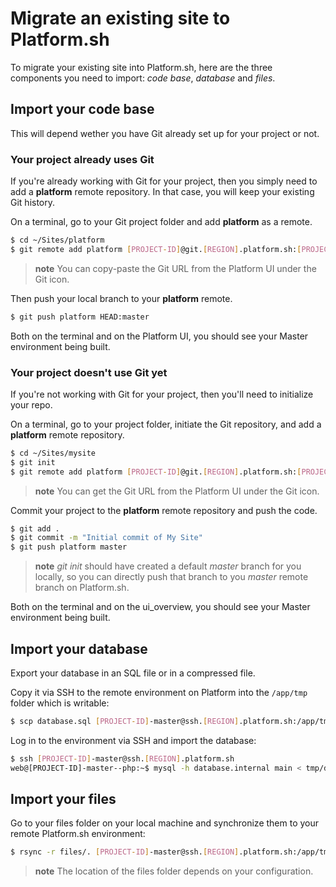 # Migrate an existing site to Platform.sh

To migrate your existing site into Platform.sh, here are the three
components you need to import: *code base*, *database* and *files*.

## Import your code base

This will depend wether you have Git already set up for your project or
not.

### Your project already uses Git

If you're already working with Git for your project, then you simply
need to add a **platform** remote repository. In that case, you will
keep your existing Git history.

On a terminal, go to your Git project folder and add **platform** as a
remote.

```bash
$ cd ~/Sites/platform
$ git remote add platform [PROJECT-ID]@git.[REGION].platform.sh:[PROJECT-ID].git
```

> **note**
> You can copy-paste the Git URL from the Platform UI under the Git icon.

Then push your local branch to your **platform** remote.

```bash
$ git push platform HEAD:master
```

Both on the terminal and on the Platform UI, you should see your Master
environment being built.

### Your project doesn't use Git yet

If you're not working with Git for your project, then you'll need to
initialize your repo.

On a terminal, go to your project folder, initiate the Git repository,
and add a **platform** remote repository.

```bash
$ cd ~/Sites/mysite
$ git init
$ git remote add platform [PROJECT-ID]@git.[REGION].platform.sh:[PROJECT-ID].git
```

> **note**
> You can get the Git URL from the Platform UI under the Git icon.

Commit your project to the **platform** remote repository and push the
code.

```bash
$ git add .
$ git commit -m "Initial commit of My Site"
$ git push platform master
```

> **note**
> *git init* should have created a default *master* branch for you locally, so you can directly push that branch to you *master* remote branch on Platform.sh.

Both on the terminal and on the ui\_overview, you should see your Master
environment being built.

## Import your database

Export your database in an SQL file or in a compressed file.

Copy it via SSH to the remote environment on Platform into the
`/app/tmp` folder which is writable:

```bash
$ scp database.sql [PROJECT-ID]-master@ssh.[REGION].platform.sh:/app/tmp
```

Log in to the environment via SSH and import the database:

```bash
$ ssh [PROJECT-ID]-master@ssh.[REGION].platform.sh
web@[PROJECT-ID]-master--php:~$ mysql -h database.internal main < tmp/database.sql
```

## Import your files

Go to your files folder on your local machine and synchronize them to
your remote Platform.sh environment:

```bash
$ rsync -r files/. [PROJECT-ID]-master@ssh.[REGION].platform.sh:/app/tmp/
```

> **note**
> The location of the files folder depends on your configuration.
